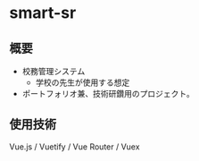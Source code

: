 # smart-sr

## 概要

- 校務管理システム
  - 学校の先生が使用する想定
- ポートフォリオ兼、技術研鑽用のプロジェクト。

## 使用技術

Vue.js / Vuetify / Vue Router / Vuex
